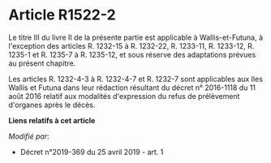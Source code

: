 # Article R1522-2

Le titre III du livre II de la présente partie est applicable à Wallis-et-Futuna, à l'exception des articles R. 1232-15 à R.
1232-22, R. 1233-11, R. 1233-12, R. 1235-1 et R. 1235-7 à R. 1235-12, et sous réserve des adaptations prévues au présent
chapitre.

Les articles R. 1232-4-3 à R. 1232-4-7 et R. 1232-7 sont applicables aux Iles Wallis et Futuna dans leur rédaction résultant
du décret n° 2016-1118 du 11 août 2016 relatif aux modalités d'expression du refus de prélèvement d'organes après le décès.

**Liens relatifs à cet article**

_Modifié par_:

  - Décret n°2019-369 du 25 avril 2019 - art. 1
